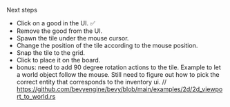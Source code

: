 Next steps
- Click on a good in the UI. ✅
- Remove the good from the UI.
- Spawn the tile under the mouse cursor.
- Change the position of the tile according to the mouse position.
- Snap the tile to the grid.
- Click to place it on the board.
- bonus: need to add 90 degree rotation actions to the tile.
Example to let a world object follow the mouse.
Still need to figure out how to pick the correct entity that corresponds to the inventory ui.
// https://github.com/bevyengine/bevy/blob/main/examples/2d/2d_viewport_to_world.rs